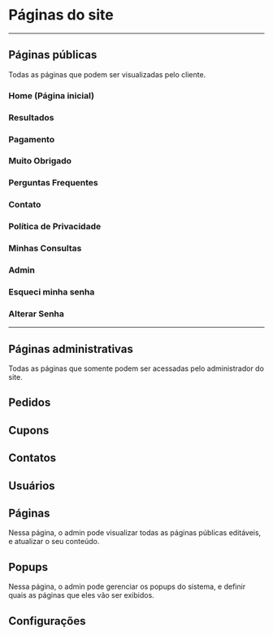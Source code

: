 # Páginas do site

---

## Páginas públicas

Todas as páginas que podem ser visualizadas pelo cliente.

### Home (Página inicial)

### Resultados

### Pagamento

### Muito Obrigado

### Perguntas Frequentes

### Contato

### Política de Privacidade

### Minhas Consultas

### Admin

### Esqueci minha senha

### Alterar Senha

---

## Páginas administrativas

Todas as páginas que somente podem ser acessadas pelo administrador do site.

## Pedidos

## Cupons

## Contatos

## Usuários

## Páginas

Nessa página, o admin pode visualizar todas as páginas públicas editáveis, e atualizar o seu conteúdo.

## Popups

Nessa página, o admin pode gerenciar os popups do sistema, e definir quais as páginas que eles vão ser exibidos.

## Configurações
